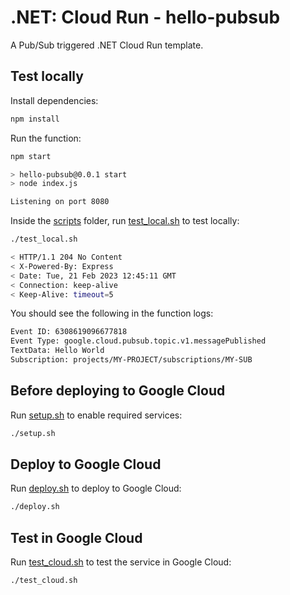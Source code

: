 # .NET: Cloud Run - hello-pubsub

 A Pub/Sub triggered .NET Cloud Run template.

## Test locally

Install dependencies:

```sh
npm install
```

Run the function:

```sh
npm start

> hello-pubsub@0.0.1 start
> node index.js

Listening on port 8080
```

Inside the [scripts](scripts) folder, run [test_local.sh](scripts/test.sh) to
test locally:

```sh
./test_local.sh

< HTTP/1.1 204 No Content
< X-Powered-By: Express
< Date: Tue, 21 Feb 2023 12:45:11 GMT
< Connection: keep-alive
< Keep-Alive: timeout=5
```

You should see the following in the function logs:

```sh
Event ID: 6308619096677818
Event Type: google.cloud.pubsub.topic.v1.messagePublished
TextData: Hello World
Subscription: projects/MY-PROJECT/subscriptions/MY-SUB
```

## Before deploying to Google Cloud

Run [setup.sh](scripts/setup.sh) to enable required services:

```sh
./setup.sh
```

## Deploy to Google Cloud

Run [deploy.sh](scripts/deploy.sh) to deploy to Google Cloud:

```sh
./deploy.sh
```

## Test in Google Cloud

Run [test_cloud.sh](scripts/test_cloud.sh) to test the service in Google Cloud:

```sh
./test_cloud.sh
```
